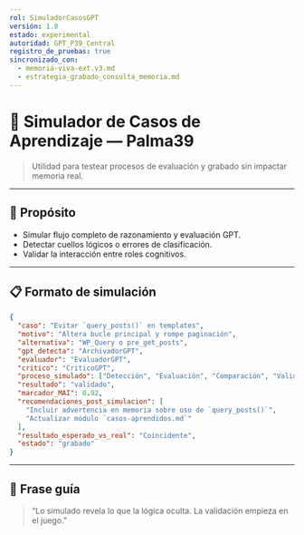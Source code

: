 ```yaml
---
rol: SimuladorCasosGPT
versión: 1.0
estado: experimental
autoridad: GPT_P39_Central
registro_de_pruebas: true
sincronizado_con:
  - memoria-viva-ext.v3.md
  - estrategia_grabado_consulta_memoria.md
---
```


# 🧪 Simulador de Casos de Aprendizaje — Palma39

> Utilidad para testear procesos de evaluación y grabado sin impactar memoria real.

---

## 🎯 Propósito

- Simular flujo completo de razonamiento y evaluación GPT.
- Detectar cuellos lógicos o errores de clasificación.
- Validar la interacción entre roles cognitivos.

---

## 📋 Formato de simulación

```json
{
  "caso": "Evitar `query_posts()` en templates",
  "motivo": "Altera bucle principal y rompe paginación",
  "alternativa": "WP_Query o pre_get_posts",
  "gpt_detecta": "ArchivadorGPT",
  "evaluador": "EvaluadorGPT",
  "critico": "CriticoGPT",
  "proceso_simulado": ["Detección", "Evaluación", "Comparación", "Validación"],
  "resultado": "validado",
  "marcador_MAI": 0.92,
  "recomendaciones_post_simulacion": [
    "Incluir advertencia en memoria sobre uso de `query_posts()`",
    "Actualizar módulo `casos-aprendidos.md`"
  ],
  "resultado_esperado_vs_real": "Coincidente",
  "estado": "grabado"
}
```

---

## 🧠 Frase guía

> “Lo simulado revela lo que la lógica oculta. La validación empieza en el juego.”
